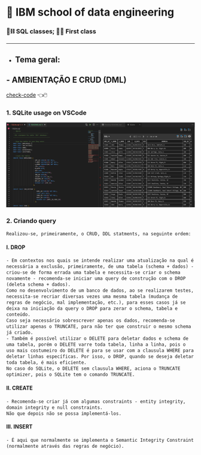 # :robot: IBM school of data engineering 
### :game_die::chains: SQL classes; :man_technologist: First class

***
* ## Tema geral: 
## - AMBIENTAÇÃO E CRUD (DML)
[check-code](CRUD-inicial.sql) :point_left::computer_mouse:

### 1. SQLite usage on VSCode
![imagem-1](./images/1.png)

### 2. Criando query
    Realizou-se, primeiramente, o CRUD, DDL statments, na seguinte ordem:
#### I. DROP 
    - Em contextos nos quais se intende realizar uma atualização na qual é necessária a exclusão, primeiramente, de uma tabela (schema + dados) - criou-se de forma errada uma tabela e necessita-se criar o schema novamente - recomenda-se iniciar uma query de construção com o DROP (deleta schema + dados). 
    Como no desenvolvimento de um banco de dados, ao se realizarem testes, necessita-se recriar diversas vezes uma mesma tabela (mudança de regras de negócio, mal implementação, etc.), para esses casos já se deixa na iniciação da query o DROP para zerar o schema, tabela e conteúdo.
    Caso seja necessário sobrescrever apenas os dados, recomenda-se utilizar apenas o TRUNCATE, para não ter que construir o mesmo schema já criado.
    - Também é possível utilizar o DELETE para deletar dados e schema de uma tabela, porém o DELETE varre toda tabela, linha a linha, pois o uso mais costumeiro do DELETE é para se usar com a clausula WHERE para deletar linhas específicas. Por isso, o DROP, quando se deseja deletar toda tabela, é mais eficiente.
    No caso do SQLite, o DELETE sem clausula WHERE, aciona o TRUNCATE optimizer, pois o SQLite tem o comando TRUNCATE.

#### II. CREATE
    - Recomenda-se criar já com algumas constraints - entity integrity, domain integrity e null constraints.
    Não que depois não se possa implementá-los.
#### III. INSERT
    - É aqui que normalmente se implementa o Semantic Integrity Constraint (normalmente através das regras de negócio).

